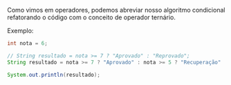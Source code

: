 Como vimos em operadores, podemos abreviar nosso algoritmo condicional refatorando o código com o conceito de operador ternário.

Exemplo:

```java
int nota = 6;  

// String resultado = nota >= 7 ? "Aprovado" : "Reprovado";  
String resultado = nota >= 7 ? "Aprovado" : nota >= 5 ? "Recuperação" : "Reprovado" ;  

System.out.println(resultado);
```